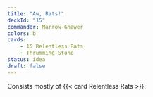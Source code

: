 ```yaml
---
title: "Aw, Rats!"
deckId: "15"
commander: Marrow-Gnawer
colors: b
cards:
    - 15 Relentless Rats
    - Thrumming Stone
status: idea
draft: false
---
```


Consists mostly of {{< card Relentless Rats >}}.
